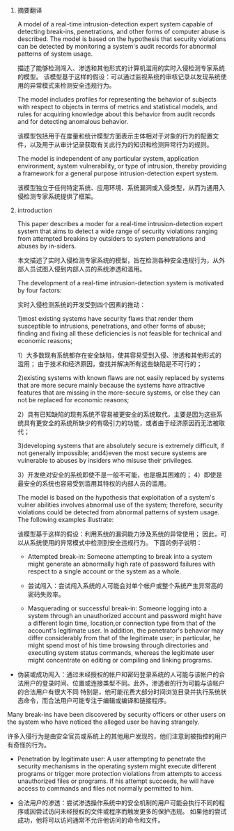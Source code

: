 1. 摘要翻译
   
   A model of a real-time intrusion-detection expert system capable of detecting break-ins, penetrations, and other forms of computer abuse is described. The model is based on the hypothesis that security violations can be detected by monitoring a system's audit records for abnormal patterns of system usage.
   
   描述了能够检测闯入、渗透和其他形式的计算机滥用的实时入侵检测专家系统的模型。 该模型基于这样的假设：可以通过监视系统的审核记录以发现系统使用的异常模式来检测安全违规行为。
   
   The model includes profiles for representing the behavior of subjects with respect to objects in terms of metrics and statistical models, and rules for acquiring knowledge about this behavior from audit records and for detecting anomalous behavior.
   
   该模型包括用于在度量和统计模型方面表示主体相对于对象的行为的配置文件，以及用于从审计记录获取有关此行为的知识和检测异常行为的规则。

   The model is independent of any particular system, application environment, system vulnerability, or type of intrusion, thereby providing a framework for a general purpose intrusion-detection expert system.
   
   该模型独立于任何特定系统、应用环境、系统漏洞或入侵类型，从而为通用入侵检测专家系统提供了框架。
2. introduction
   
   This paper describes a moder for a real-time intrusion-detection expert system that aims to detect a wide range of security violations ranging from attempted breakins by outsiders to system penetrations and abuses by in-siders. 

   本文描述了实时入侵检测专家系统的模型，旨在检测各种安全违规行为，从外部人员试图入侵到内部人员的系统渗透和滥用。
   
   The development of a real-time intrusion-detection system is motivated by four factors:
   
   实时入侵检测系统的开发受到四个因素的推动：

   1)most existing systems have security flaws that render them susceptible to intrusions, penetrations, and other forms of abuse; finding and fixing all these deficiencies is not feasible for technical and economic reasons;

   1）大多数现有系统都存在安全缺陷，使其容易受到入侵、渗透和其他形式的滥用； 由于技术和经济原因，查找并解决所有这些缺陷是不可行的；

   2)existing systems with known flaws are not easily replaced by systems that are more secure mainly because the systems have attractive features that are missing in the more-secure systems, or else they can not be replaced for economic reasons;

   2）具有已知缺陷的现有系统不容易被更安全的系统取代，主要是因为这些系统具有更安全的系统所缺少的有吸引力的功能，或者由于经济原因而无法被取代；

   3)developing systems that are absolutely secure is extremely difficult, if not generally impossible; and4)even the most secure systems are vulnerable to abuses by insiders who misuse their privileges.

   3）开发绝对安全的系统即使不是一般不可能，也是极其困难的； 4）即使是最安全的系统也容易受到滥用其特权的内部人员的滥用。

   The model is based on the hypothesis that exploitation of a system's vulner abilities involves abnormal use of the system; therefore, security violations could be detected from abnormal patterns of system usage. The following examples illustrate:

   该模型基于这样的假设：利用系统的漏洞能力涉及系统的异常使用； 因此，可以从系统使用的异常模式中检测到安全违规行为。 下面的例子说明：

   * Attempted break-in: Someone attempting to break into a system might generate an abnormally high rate of password failures with respect to a single account or the system as a whole.
  
   * 尝试闯入：尝试闯入系统的人可能会对单个帐户或整个系统产生异常高的密码失败率。
  
   * Masquerading or successful break-in: Someone logging into a system through an unauthorized account and password might have a different login time, location,or connection type from that of the account's legitimate user. In addition, the penetrator's behavior may differ considerably from that of the legitimate user; in particular, he might spend most of his time browsing through directories and executing system status commands, whereas the legitimate user might concentrate on editing or compiling and linking programs.
     
  * 伪装或成功闯入：通过未经授权的帐户和密码登录系统的人可能与该帐户的合法用户的登录时间、位置或连接类型不同。此外，渗透者的行为可能与该帐户的合法用户有很大不同
特别是，他可能花费大部分时间浏览目录并执行系统状态命令，而合法用户可能专注于编辑或编译和链接程序。

   Many break-ins have been discovered by security officers or other users on the system who have noticed the alleged user be having strangely.

   许多入侵行为是由安全官员或系统上的其他用户发现的，他们注意到被指控的用户有奇怪的行为。

   * Penetration by legitimate user: A user attempting to penetrate the security mechanisms in the operating system might execute different programs or trigger more protection violations from attempts to access unauthorized files or programs. If his attempt succeeds, he will have access to commands and files not normally permitted to him.

   * 合法用户的渗透：尝试渗透操作系统中的安全机制的用户可能会执行不同的程序或因尝试访问未经授权的文件或程序而触发更多的保护违规。 如果他的尝试成功，他将可以访问通常不允许他访问的命令和文件。

     

   
    













   

   
